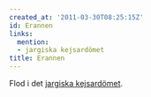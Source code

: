 ```yaml
---
created_at: '2011-03-30T08:25:15Z'
id: Erannen
links:
  mention:
  - jargiska kejsardömet
title: Erannen
---
```


Flod i det [jargiska kejsardömet].

  [jargiska kejsardömet]: jargiska_kejsardömet
